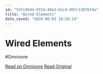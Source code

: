 ```yaml
---
id: "55fc8544-9f2d-49e2-b1cd-097c13876f4a"
title: "Wired Elements"
date_saved: "2024-06-03 16:56:14"
---
```


# Wired Elements
#Omnivore

[Read on Omnivore](https://omnivore.app/me/wired-elements-18fded0c45f)
[Read Original](https://wiredjs.com)


